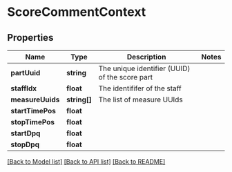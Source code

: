 # ScoreCommentContext

## Properties
Name | Type | Description | Notes
------------ | ------------- | ------------- | -------------
**partUuid** | **string** | The unique identifier (UUID) of the score part | 
**staffIdx** | **float** | The identififer of the staff | 
**measureUuids** | **string[]** | The list of measure UUIds | 
**startTimePos** | **float** |  | 
**stopTimePos** | **float** |  | 
**startDpq** | **float** |  | 
**stopDpq** | **float** |  | 

[[Back to Model list]](../README.md#documentation-for-models) [[Back to API list]](../README.md#documentation-for-api-endpoints) [[Back to README]](../README.md)


